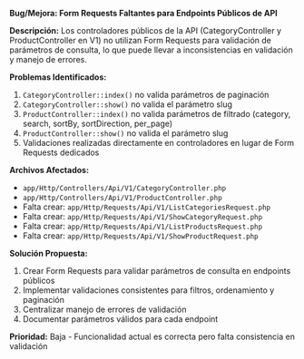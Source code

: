**Bug/Mejora: Form Requests Faltantes para Endpoints Públicos de API**

**Descripción:**
Los controladores públicos de la API (CategoryController y ProductController en V1) no utilizan Form Requests para validación de parámetros de consulta, lo que puede llevar a inconsistencias en validación y manejo de errores.

**Problemas Identificados:**
1. `CategoryController::index()` no valida parámetros de paginación
2. `CategoryController::show()` no valida el parámetro slug
3. `ProductController::index()` no valida parámetros de filtrado (category, search, sortBy, sortDirection, per_page)
4. `ProductController::show()` no valida el parámetro slug
5. Validaciones realizadas directamente en controladores en lugar de Form Requests dedicados

**Archivos Afectados:**
- `app/Http/Controllers/Api/V1/CategoryController.php`
- `app/Http/Controllers/Api/V1/ProductController.php`
- Falta crear: `app/Http/Requests/Api/V1/ListCategoriesRequest.php`
- Falta crear: `app/Http/Requests/Api/V1/ShowCategoryRequest.php`  
- Falta crear: `app/Http/Requests/Api/V1/ListProductsRequest.php`
- Falta crear: `app/Http/Requests/Api/V1/ShowProductRequest.php`

**Solución Propuesta:**
1. Crear Form Requests para validar parámetros de consulta en endpoints públicos
2. Implementar validaciones consistentes para filtros, ordenamiento y paginación
3. Centralizar manejo de errores de validación
4. Documentar parámetros válidos para cada endpoint

**Prioridad:** Baja - Funcionalidad actual es correcta pero falta consistencia en validación 
